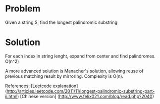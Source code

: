 Problem
===
Given a string S, find the longest palindromic substring

Solution
===

For each index in string lenght, expand from center and find palindromes. O(n^2)

A more advanced solution is Manacher's solution, allowing reuse of previous matching result by mirroring. Complexity is O(n).

References:
[Leetcode explanation] (http://articles.leetcode.com/2011/11/longest-palindromic-substring-part-ii.html)
[Chinese version] (http://www.felix021.com/blog/read.php?2040)

